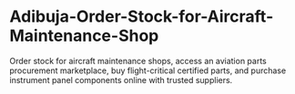 # Adibuja-Order-Stock-for-Aircraft-Maintenance-Shop
Order stock for aircraft maintenance shops, access an aviation parts procurement marketplace, buy flight-critical certified parts, and purchase instrument panel components online with trusted suppliers.
